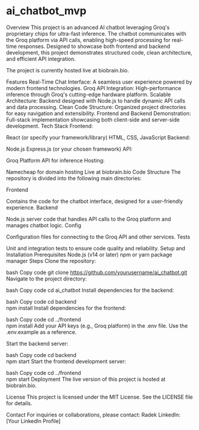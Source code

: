 # ai_chatbot_mvp
Overview
This project is an advanced AI chatbot leveraging Groq's proprietary chips for ultra-fast inference. The chatbot communicates with the Groq platform via API calls, enabling high-speed processing for real-time responses. Designed to showcase both frontend and backend development, this project demonstrates structured code, clean architecture, and efficient API integration.

The project is currently hosted live at biobrain.bio.

Features
Real-Time Chat Interface: A seamless user experience powered by modern frontend technologies.
Groq API Integration: High-performance inference through Groq's cutting-edge hardware platform.
Scalable Architecture: Backend designed with Node.js to handle dynamic API calls and data processing.
Clean Code Structure: Organized project directories for easy navigation and extensibility.
Frontend and Backend Demonstration: Full-stack implementation showcasing both client-side and server-side development.
Tech Stack
Frontend:

React (or specify your framework/library)
HTML, CSS, JavaScript
Backend:

Node.js
Express.js (or your chosen framework)
API:

Groq Platform API for inference
Hosting:

Namecheap for domain hosting
Live at biobrain.bio
Code Structure
The repository is divided into the following main directories:

Frontend

Contains the code for the chatbot interface, designed for a user-friendly experience.
Backend

Node.js server code that handles API calls to the Groq platform and manages chatbot logic.
Config

Configuration files for connecting to the Groq API and other services.
Tests

Unit and integration tests to ensure code quality and reliability.
Setup and Installation
Prerequisites
Node.js (v14 or later)
npm or yarn package manager
Steps
Clone the repository:

bash
Copy code
git clone https://github.com/yourusername/ai_chatbot.git
Navigate to the project directory:

bash
Copy code
cd ai_chatbot
Install dependencies for the backend:

bash
Copy code
cd backend  
npm install
Install dependencies for the frontend:

bash
Copy code
cd ../frontend  
npm install
Add your API keys (e.g., Groq platform) in the .env file. Use the .env.example as a reference.

Start the backend server:

bash
Copy code
cd backend  
npm start
Start the frontend development server:

bash
Copy code
cd ../frontend  
npm start
Deployment
The live version of this project is hosted at biobrain.bio.

License
This project is licensed under the MIT License. See the LICENSE file for details.

Contact
For inquiries or collaborations, please contact:
Radek
LinkedIn: [Your LinkedIn Profile]
